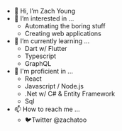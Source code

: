 - 👋 Hi, I’m Zach Young
- 👀 I’m interested in ...
  - Automating the boring stuff
  - Creating web applications
- 🌱 I’m currently learning ...
  - Dart w/ Flutter
  - Typescript
  - GraphQL
- 💪 I'm proficient in ...
  - React
  - Javascript / Node.js
  - .Net w/ C# & Entity Framework
  - Sql
- 📫 How to reach me ...
  - 🐦Twitter @zachatoo

<!---
Zachatoo/Zachatoo is a ✨ special ✨ repository because its `README.md` (this file) appears on your GitHub profile.
You can click the Preview link to take a look at your changes.
--->
